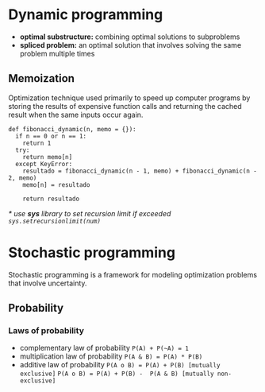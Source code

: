 # Dynamic programming
- **optimal substructure:** combining optimal solutions to subproblems
- **spliced problem:** an optimal solution that involves solving the same problem multiple times

## Memoization
Optimization technique used primarily to speed up computer programs by storing the results of expensive function calls and returning the cached result when the same inputs occur again.
```
def fibonacci_dynamic(n, memo = {}):
  if n == 0 or n == 1:
    return 1
  try:
    return memo[n]
  except KeyError:
    resultado = fibonacci_dynamic(n - 1, memo) + fibonacci_dynamic(n - 2, memo)
    memo[n] = resultado
    
    return resultado
```
*\* use **sys** library to set recursion limit if exceeded `sys.setrecursionlimit(num)`*


# Stochastic programming
Stochastic programming is a framework for modeling optimization problems that involve uncertainty.
## Probability
### Laws of probability
- complementary law of probability
`P(A) + P(~A) = 1`
- multiplication law of probability
`P(A & B) = P(A) * P(B)`
- additive law of probability
`P(A o B) = P(A) + P(B) [mutually exclusive]`
`P(A o B) = P(A) + P(B) -  P(A & B) [mutually non-exclusive]`